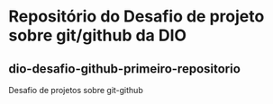 # Repositório do Desafio de projeto sobre git/github da DIO

## dio-desafio-github-primeiro-repositorio
Desafio de projetos sobre git-github
